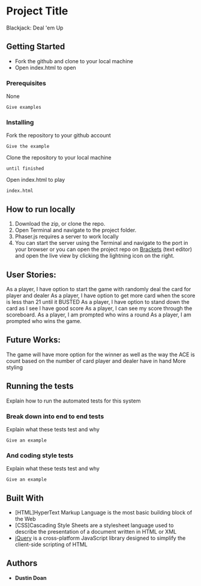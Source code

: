 # Project Title

Blackjack: Deal 'em Up

## Getting Started

- Fork the github and clone to your local machine
- Open index.html to open
### Prerequisites

None
```
Give examples
```

### Installing

Fork the repository to your github account

```
Give the example
```

Clone the repository to your local machine

```
until finished
```

Open index.html to play
```
index.html
```
## How to run locally

1. Download the zip, or clone the repo.
2. Open Terminal and navigate to the project folder.
3. Phaser.js requires a server to work locally
4. You can start the server using the Terminal and navigate to the port in your browser or you can open the project repo on [Brackets](http://brackets.io/) (text editor) and open the live view by clicking the lightning icon on the right.

## User Stories:
As a player, I have option to start the game with randomly deal the card for player and dealer
As a player, I have option to get more card when the score is less than 21 until it BUSTED
As a player, I have option to stand down the card as I see I have good score
As a player, I can see my score through the scoreboard.
As a player, I am prompted who wins a round
As a player, I am prompted who wins the game.

## Future Works:
The game will have more option for the winner as well as the way the ACE is count based on the number of card player and dealer have in hand
More styling



## Running the tests

Explain how to run the automated tests for this system

### Break down into end to end tests

Explain what these tests test and why

```
Give an example
```

### And coding style tests

Explain what these tests test and why

```
Give an example
```



## Built With

* [HTML]HyperText Markup Language is the most basic building block of the Web
* [CSS]Cascading Style Sheets are a stylesheet language used to describe the presentation of a document written in HTML or XML
* [jQuery](https://code.jquery.com/) is a cross-platform JavaScript library designed to simplify the client-side scripting of HTML



## Authors

* **Dustin Doan**
